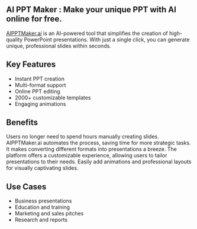 ## AI PPT Maker : Make your unique PPT with AI online for free.

[AIPPTMaker.ai](https://aipptmaker.ai) is an AI-powered tool that simplifies the creation of high-quality PowerPoint presentations. With just a single click, you can generate unique, professional slides within seconds.

## Key Features
- Instant PPT creation
- Multi-format support 
- Online PPT editing
- 2000+ customizable templates
- Engaging animations

## Benefits
Users no longer need to spend hours manually creating slides. AIPPTMaker.ai automates the process, saving time for more strategic tasks. It makes converting different formats into presentations a breeze. The platform offers a customizable experience, allowing users to tailor presentations to their needs. Easily add animations and professional layouts for visually captivating slides.

## Use Cases
- Business presentations
- Education and training
- Marketing and sales pitches
- Research and reports
